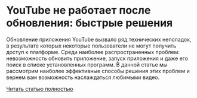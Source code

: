 # YouTube не работает после обновления: быстрые решения



Обновление приложения YouTube вызвало ряд технических неполадок, в результате которых некоторые пользователи не могут получить доступ к платформе. Среди наиболее распространенных проблем: невозможность обновить приложение, запуск приложения и даже его поиск в списке установленных программ. В данной статье мы рассмотрим наиболее эффективные способы решения этих проблем и вернем вам возможность наслаждаться любимыми видео.

[Читать статью полностью](https://xyberbara.com/web/problemy-s-youtube-posle-obnovleniya/)
